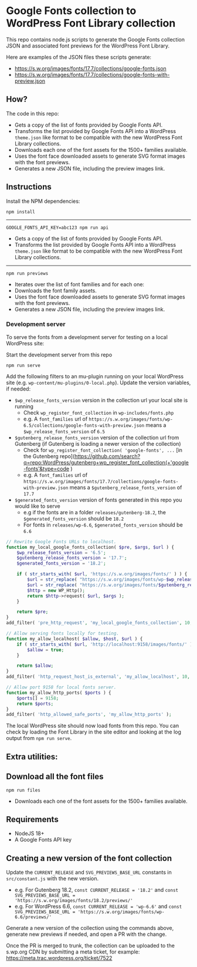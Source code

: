 # Google Fonts collection to WordPress Font Library collection

This repo contains node.js scripts to generate the Google Fonts collection JSON and associated font previews for the WordPress Font Library.

Here are examples of the JSON files these scripts generate:

- https://s.w.org/images/fonts/17.7/collections/google-fonts.json
- https://s.w.org/images/fonts/17.7/collections/google-fonts-with-preview.json

## How?

The code in this repo:

- Gets a copy of the list of fonts provided by Google Fonts API.
- Transforms the list provided by Google Fonts API into a WordPress `theme.json` like format to be compatible with the new WordPress Font Library collections.
- Downloads each one of the font assets for the 1500+ families available.
- Uses the font face downloaded assets to generate SVG format images with the font previews.
- Generates a new JSON file, including the preview images link.

## Instructions

Install the NPM dependencies:

```
npm install
```
---

```
GOOGLE_FONTS_API_KEY=abc123 npm run api
```

- Gets a copy of the list of fonts provided by Google Fonts API.
- Transforms the list provided by Google Fonts API into a WordPress `theme.json` like format to be compatible with the new WordPress Font Library collections.

---

```
npm run previews
```

- Iterates over the list of font families and for each one:
- Downloads the font family assets.
- Uses the font face downloaded assets to generate SVG format images with the font previews.
- Generates a new JSON file, including the preview images link.

### Development server

To serve the fonts from a development server for testing on a local WordPress site:

Start the development server from this repo

```
npm run serve
```

Add the following filters to an mu-plugin running on your local WordPress site (e.g. `wp-content/mu-plugins/0-local.php`). Update the version variables, if needed:

- `$wp_release_fonts_version` version in the collection url your local site is running
  - Check `wp_register_font_collection` in `wp-includes/fonts.php`
  - e.g. A `font_families` url of `https://s.w.org/images/fonts/wp-6.5/collections/google-fonts-with-preview.json` means a `$wp_release_fonts_version` of `6.5`
- `$gutenberg_release_fonts_version` version of the collection url from Gutenberg (if Gutenberg is loading a newer version of the collection)
  - Check for `wp_register_font_collection( 'google-fonts', ...` [in the Gutenberg repo](https://github.com/search?q=repo:WordPress/gutenberg+wp_register_font_collection(+'google-fonts'&type=code
)
  - e.g. A `font_families` url of `https://s.w.org/images/fonts/17.7/collections/google-fonts-with-preview.json` means a `$gutenberg_release_fonts_version` of `17.7`
- `$generated_fonts_version` version of fonts generated in this repo you would like to serve
  - e.g if the fonts are in a folder `releases/gutenberg-18.2`, the `$generated_fonts_version` should be `18.2`
  - For fonts in `releases/wp-6.6`, `$generated_fonts_version` should be `6.6`

```php
// Rewrite Google Fonts URLs to localhost.
function my_local_google_fonts_collection( $pre, $args, $url ) {
	$wp_release_fonts_version = '6.5';
	$gutenberg_release_fonts_version = '17.7';
	$generated_fonts_version = '18.2';

	if ( str_starts_with( $url, 'https://s.w.org/images/fonts/' ) ) {
		$url = str_replace( "https://s.w.org/images/fonts/wp-$wp_release_fonts_version", "http://localhost:9158/images/fonts/$generated_fonts_version", $url );
		$url = str_replace( "https://s.w.org/images/fonts/$gutenberg_release_fonts_version", "http://localhost:9158/images/fonts/$generated_fonts_version", $url );
		$http = new WP_Http();
		return $http->request( $url, $args );
	}

	return $pre;
}
add_filter( 'pre_http_request', 'my_local_google_fonts_collection', 10, 3 );

// Allow serving fonts locally for testing.
function my_allow_localhost( $allow, $host, $url ) {
	if ( str_starts_with( $url, 'http://localhost:9158/images/fonts/' ) ) {
		$allow = true;
	}

	return $allow;
}
add_filter( 'http_request_host_is_external', 'my_allow_localhost', 10, 3 );

// Allow port 9158 for local fonts server.
function my_allow_http_ports( $ports ) {
	$ports[] = 9158;
	return $ports;
}
add_filter( 'http_allowed_safe_ports', 'my_allow_http_ports' );
```

The local WordPress site should now load fonts from this repo. You can check by loading the Font Library in the site editor and looking at the log output from `npm run serve`.

## Extra utilities:

Download all the font files
---

```
npm run files
```

- Downloads each one of the font assets for the 1500+ families available.

## Requirements

- NodeJS 18+
- A Google Fonts API key

## Creating a new version of the font collection

Update the `CURRENT_RELEASE` and `SVG_PREVIEWS_BASE_URL` constants in `src/constant.js` with the new version.

- e.g. For Gutenberg 18.2, `const CURRENT_RELEASE = '18.2'` and `const SVG_PREVIEWS_BASE_URL = 'https://s.w.org/images/fonts/18.2/previews/'`
- e.g. For WordPress 6.6,  `const CURRENT_RELEASE = 'wp-6.6'` and `const SVG_PREVIEWS_BASE_URL = 'https://s.w.org/images/fonts/wp-6.6/previews/'`

Generate a new version of the collection using the commands above, generate new previews if needed, and open a PR with the change.

Once the PR is merged to trunk, the collection can be uploaded to the s.wp.org CDN by submitting a meta ticket, for example: https://meta.trac.wordpress.org/ticket/7522
